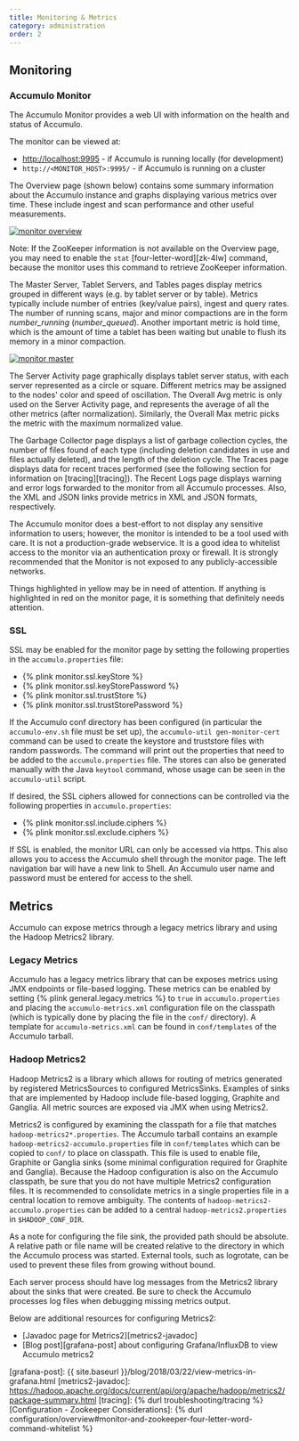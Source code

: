 ```yaml
---
title: Monitoring & Metrics
category: administration
order: 2
---
```


## Monitoring

### Accumulo Monitor

The Accumulo Monitor provides a web UI with information on the health and status of Accumulo.

The monitor can be viewed at:
 * [http://localhost:9995](http://localhost:9995) - if Accumulo is running locally (for development)
 * `http://<MONITOR_HOST>:9995/` - if Accumulo is running on a cluster

The Overview page (shown below) contains some summary information about the Accumulo instance and graphs
displaying various metrics over time. These include ingest and scan performance and other useful measurements.

<a class="thumbnail" href="{{ site.baseurl }}/images/accumulo-monitor-1.png">
<img src="{{ site.baseurl }}/images/accumulo-monitor-1.png" alt="monitor overview"/>
</a>

Note: If the ZooKeeper information is not available on the Overview page, you may need to
enable the `stat` [four-letter-word][zk-4lw] command, because the monitor uses this command
to retrieve ZooKeeper information.

The Master Server, Tablet Servers, and Tables pages display metrics grouped in different ways (e.g. by tablet server or by table).
Metrics typically include number of entries (key/value pairs), ingest and query rates.
The number of running scans, major and minor compactions are in the form _number_running_ (_number_queued_).
Another important metric is hold time, which is the amount of time a tablet has been waiting but unable to flush its memory in a minor compaction.

<a class="thumbnail" href="{{ site.baseurl }}/images/accumulo-monitor-2.png">
<img src="{{ site.baseurl }}/images/accumulo-monitor-2.png" alt="monitor master"/>
</a>

The Server Activity page graphically displays tablet server status, with each server represented as a circle or square.
Different metrics may be assigned to the nodes' color and speed of oscillation.
The Overall Avg metric is only used on the Server Activity page, and represents the average of all the other metrics (after normalization).
Similarly, the Overall Max metric picks the metric with the maximum normalized value.

The Garbage Collector page displays a list of garbage collection cycles, the number of files found of each type (including deletion candidates in use and files actually deleted), and the length of the deletion cycle.
The Traces page displays data for recent traces performed (see the following section for information on [tracing][tracing]).
The Recent Logs page displays warning and error logs forwarded to the monitor from all Accumulo processes.
Also, the XML and JSON links provide metrics in XML and JSON formats, respectively.

The Accumulo monitor does a best-effort to not display any sensitive information to users; however,
the monitor is intended to be a tool used with care. It is not a production-grade webservice. It is
a good idea to whitelist access to the monitor via an authentication proxy or firewall. It
is strongly recommended that the Monitor is not exposed to any publicly-accessible networks.

Things highlighted in yellow may be in need of attention.
If anything is highlighted in red on the monitor page, it is something that definitely needs attention.

### SSL

SSL may be enabled for the monitor page by setting the following properties in the `accumulo.properties` file:

 * {% plink monitor.ssl.keyStore %}
 * {% plink monitor.ssl.keyStorePassword %}
 * {% plink monitor.ssl.trustStore %}
 * {% plink monitor.ssl.trustStorePassword %}

If the Accumulo conf directory has been configured (in particular the `accumulo-env.sh` file must be set up), the 
`accumulo-util gen-monitor-cert` command can be used to create the keystore and truststore files with random passwords. The command
will print out the properties that need to be added to the `accumulo.properties` file. The stores can also be generated manually with the
Java `keytool` command, whose usage can be seen in the `accumulo-util` script.

If desired, the SSL ciphers allowed for connections can be controlled via the following properties in `accumulo.properties`:

 * {% plink monitor.ssl.include.ciphers %}
 * {% plink monitor.ssl.exclude.ciphers %}

If SSL is enabled, the monitor URL can only be accessed via https.
This also allows you to access the Accumulo shell through the monitor page.
The left navigation bar will have a new link to Shell.
An Accumulo user name and password must be entered for access to the shell.

## Metrics

Accumulo can expose metrics through a legacy metrics library and using the Hadoop Metrics2 library.

### Legacy Metrics

Accumulo has a legacy metrics library that can be exposes metrics using JMX endpoints or file-based logging. These metrics can
be enabled by setting {% plink general.legacy.metrics %} to `true` in `accumulo.properties` and placing the `accumulo-metrics.xml`
configuration file on the classpath (which is typically done by placing the file in the `conf/` directory). A template for
`accumulo-metrics.xml` can be found in `conf/templates` of the Accumulo tarball.

### Hadoop Metrics2

Hadoop Metrics2 is a library which allows for routing of metrics generated by registered MetricsSources to
configured MetricsSinks. Examples of sinks that are implemented by Hadoop include file-based logging, Graphite and Ganglia.
All metric sources are exposed via JMX when using Metrics2.

Metrics2 is configured by examining the classpath for a file that matches `hadoop-metrics2*.properties`. The Accumulo tarball 
contains an example `hadoop-metrics2-accumulo.properties` file in `conf/templates` which can be copied to `conf/` to place
on classpath. This file is used to enable file, Graphite or Ganglia sinks (some minimal configuration required for Graphite
and Ganglia). Because the Hadoop configuration is also on the Accumulo classpath, be sure that you do not have multiple
Metrics2 configuration files. It is recommended to consolidate metrics in a single properties file in a central location to
remove ambiguity. The contents of `hadoop-metrics2-accumulo.properties` can be added to a central `hadoop-metrics2.properties`
in `$HADOOP_CONF_DIR`.

As a note for configuring the file sink, the provided path should be absolute. A relative path or file name will be created relative
to the directory in which the Accumulo process was started. External tools, such as logrotate, can be used to prevent these files
from growing without bound.

Each server process should have log messages from the Metrics2 library about the sinks that were created. Be sure to check
the Accumulo processes log files when debugging missing metrics output.

Below are additional resources for configuring Metrics2: 

* [Javadoc page for Metrics2][metrics2-javadoc]
* [Blog post][grafana-post] about configuring Grafana/InfluxDB to view Accumulo metrics2

[grafana-post]: {{ site.baseurl }}/blog/2018/03/22/view-metrics-in-grafana.html
[metrics2-javadoc]: https://hadoop.apache.org/docs/current/api/org/apache/hadoop/metrics2/package-summary.html
[tracing]: {% durl troubleshooting/tracing %}
[Configuration - Zookeeper Considerations]: {% durl configuration/overview#monitor-and-zookeeper-four-letter-word-command-whitelist %}
